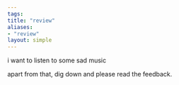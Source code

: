 ```yaml
---
tags: 
title: "review"
aliases:
- "review"
layout: simple
---
```


i want to listen to some sad music

apart from that, dig down and please read the feedback.